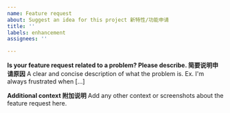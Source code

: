 ```yaml
---
name: Feature request
about: Suggest an idea for this project 新特性/功能申请
title: ''
labels: enhancement
assignees: ''

---
```


**Is your feature request related to a problem? Please describe. 简要说明申请原因**
A clear and concise description of what the problem is. Ex. I'm always frustrated when [...]

**Additional context 附加说明**
Add any other context or screenshots about the feature request here.
